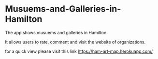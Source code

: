 # Musuems-and-Galleries-in-Hamilton

The app shows musuems and galleries in Hamilton.

It allows users to rate, comment and visit the website of organizations.

for a quick view please visit this link https://ham-art-map.herokuapp.com/

